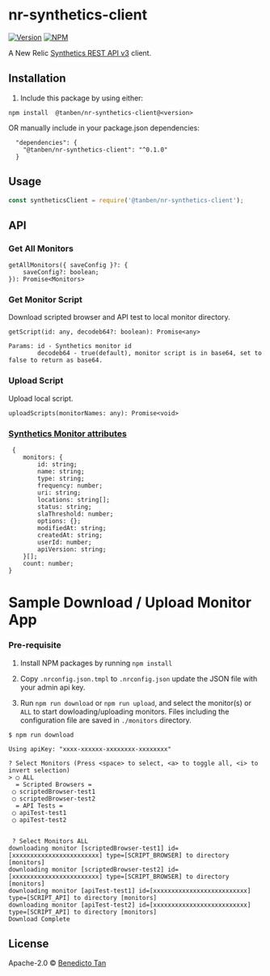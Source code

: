 # nr-synthetics-client
[![Version](https://img.shields.io/badge/dynamic/json?color=blue&label=Version&query=version&url=https%3A%2F%2Fraw.githubusercontent.com%2Ftanben%2Fnr-synthetics-client%2Fmaster%2Fpackage.json)]() [![NPM](https://img.shields.io/badge/dynamic/json?color=red&label=NPM&query=engines.npm&url=https%3A%2F%2Fraw.githubusercontent.com%2Ftanben%2Fnr-synthetics-client%2Fmaster%2Fpackage.json)]()


A New Relic [Synthetics REST API v3](https://docs.newrelic.com/docs/apis/synthetics-rest-api/monitor-examples/manage-synthetics-monitors-rest-api) client.



## Installation

1. Include this package by using either:
```
npm install  @tanben/nr-synthetics-client@<version>

```
OR manually include in your package.json  dependencies:
```
  "dependencies": {
    "@tanben/nr-synthetics-client": "^0.1.0"
  }
```

## Usage

```js
const syntheticsClient = require('@tanben/nr-synthetics-client');
```

## API


### Get All Monitors

```
getAllMonitors({ saveConfig }?: {
    saveConfig?: boolean;
}): Promise<Monitors>
```


### Get Monitor Script 
Download scripted browser and API test to local monitor directory.
```
getScript(id: any, decodeb64?: boolean): Promise<any>

Params: id - Synthetics monitor id
        decodeb64 - true(default), monitor script is in base64, set to false to return as base64.

```

### Upload  Script
Upload local script.

```
uploadScripts(monitorNames: any): Promise<void>

```



###  [Synthetics Monitor attributes](https://docs.newrelic.com/docs/apis/synthetics-rest-api/monitor-examples/payload-attributes-synthetics-rest-api#api-attributes)
```
 {
    monitors: {
        id: string;
        name: string;
        type: string;
        frequency: number;
        uri: string;
        locations: string[];
        status: string;
        slaThreshold: number;
        options: {};
        modifiedAt: string;
        createdAt: string;
        userId: number;
        apiVersion: string;
    }[];
    count: number;
}
```


# Sample  Download / Upload Monitor App
### Pre-requisite
1. Install NPM packages by running `npm install`
2. Copy `.nrconfig.json.tmpl` to `.nrconfig.json` update the JSON file with your admin api key.

1. Run  `npm run download` or `npm run upload`, and select the monitor(s) or `ALL`  to start dowloading/uploading  monitors.  Files including the configuration file are saved in `./monitors` directory.


```
$ npm run download

Using apiKey: "xxxx-xxxxxx-xxxxxxxx-xxxxxxxx"

? Select Monitors (Press <space> to select, <a> to toggle all, <i> to invert selection)
> ◯ ALL
  = Scripted Browsers = 
 ◯ scriptedBrowser-test1
 ◯ scriptedBrowser-test2
  = API Tests = 
 ◯ apiTest-test1
 ◯ apiTest-test2

 
 ? Select Monitors ALL
downloading monitor [scriptedBrowser-test1] id=[xxxxxxxxxxxxxxxxxxxxxxxx] type=[SCRIPT_BROWSER] to directory [monitors]
downloading monitor [scriptedBrowser-test2] id=[xxxxxxxxxxxxxxxxxxxxxxxx] type=[SCRIPT_BROWSER] to directory [monitors]
downloading monitor [apiTest-test1] id=[xxxxxxxxxxxxxxxxxxxxxxxxxx] type=[SCRIPT_API] to directory [monitors]
downloading monitor [apiTest-test2] id=[xxxxxxxxxxxxxxxxxxxxxxxxxx] type=[SCRIPT_API] to directory [monitors]
Download Complete

```

## License

Apache-2.0 © [Benedicto Tan](https://github.com/tanben)
